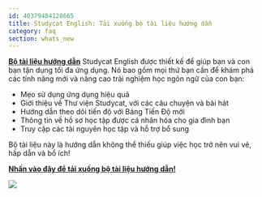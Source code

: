 ```yaml
---
id: 40379484128665
title: Studycat English: Tải xuống bộ tài liệu hướng dẫn
category: faq
section: whats_new
---
```

**[Bộ tài liệu hướng dẫn](https://res.cloudinary.com/dam8jh3m8/image/upload/v1731059311/docs/studycat-English-welcome-pack-en.pdf)** Studycat English được thiết kế để giúp bạn và con bạn tận dụng tối đa ứng dụng. Nó bao gồm mọi thứ bạn cần để khám phá các tính năng mới và nâng cao trải nghiệm học ngôn ngữ của con bạn:

- Mẹo sử dụng ứng dụng hiệu quả
- Giới thiệu về Thư viện Studycat, với các câu chuyện và bài hát
- Hướng dẫn theo dõi tiến độ với Bảng Tiến Độ mới
- Thông tin về hồ sơ học tập được cá nhân hóa cho gia đình bạn
- Truy cập các tài nguyên học tập và hỗ trợ bổ sung

Bộ tài liệu này là hướng dẫn không thể thiếu giúp việc học trở nên vui vẻ, hấp dẫn và bổ ích!

**[Nhấn vào đây để tải xuống bộ tài liệu hướng dẫn!](https://res.cloudinary.com/dam8jh3m8/image/upload/v1731059311/docs/studycat-English-welcome-pack-en.pdf)**

![](https://help.studycat.com/hc/article_attachments/40379484098969)